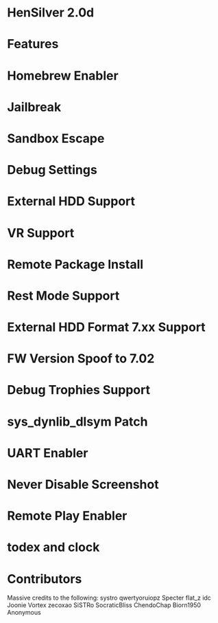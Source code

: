 # HenSilver 2.0d

# Features
# Homebrew Enabler
# Jailbreak
# Sandbox Escape
# Debug Settings
# External HDD Support
# VR Support
# Remote Package Install
# Rest Mode Support
# External HDD Format 7.xx Support
# FW Version Spoof to 7.02
# Debug Trophies Support
# sys_dynlib_dlsym Patch
# UART Enabler
# Never Disable Screenshot
# Remote Play Enabler
# todex and clock

# Contributors
Massive credits to the following:
systro
qwertyoruiopz
Specter
flat_z
idc
Joonie
Vortex
zecoxao
SiSTRo
SocraticBliss
ChendoChap
Biorn1950
Anonymous
